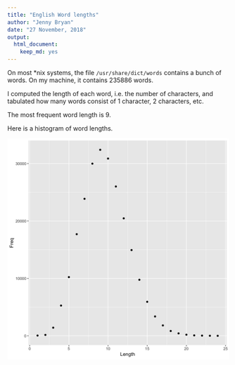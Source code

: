 ```yaml
---
title: "English Word lengths"
author: "Jenny Bryan"
date: "27 November, 2018"
output:
  html_document:
    keep_md: yes
---
```










On most *nix systems, the file `/usr/share/dict/words` contains a bunch of words. On my machine, it contains 235886 words.

I computed the length of each word, i.e. the number of characters, and tabulated how many words consist of 1 character, 2 characters, etc.

The most frequent word length is 9.

Here is a histogram of word lengths.

![*Fig. 1* A histogram of English word lengths](histogram.png)
